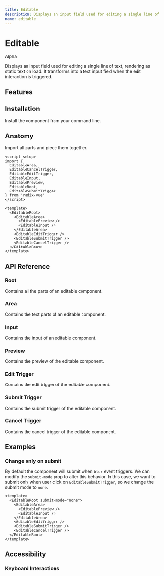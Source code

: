 ```yaml
---
title: Editable
description: Displays an input field used for editing a single line of text, rendering as static text on load.
name: editable
---
```


# Editable

<Badge>Alpha</Badge>

<Description>
Displays an input field used for editing a single line of text, rendering as static text on load. It transforms into a text input field when the edit interaction is triggered.
</Description>

<ComponentPreview name="Editable" />

## Features

<Highlights
  :features="[
    'Full keyboard navigation',
    'Can be controlled or uncontrolled',
    'Focus is fully managed'
  ]"
/>

## Installation

Install the component from your command line.

<InstallationTabs value="radix-vue" />

## Anatomy

Import all parts and piece them together.

```vue
<script setup>
import {
  EditableArea,
  EditableCancelTrigger,
  EditableEditTrigger,
  EditableInput,
  EditablePreview,
  EditableRoot,
  EditableSubmitTrigger
} from 'radix-vue'
</script>

<template>
  <EditableRoot>
    <EditableArea>
      <EditablePreview />
      <EditableInput />
    </EditableArea>
    <EditableEditTrigger />
    <EditableSubmitTrigger />
    <EditableCancelTrigger />
  </EditableRoot>
</template>
```

## API Reference

### Root

Contains all the parts of an editable component.

<!-- @include: @/meta/EditableRoot.md -->

### Area

Contains the text parts of an editable component.

<!-- @include: @/meta/EditableArea.md -->

<DataAttributesTable
  :data="[
    {
      attribute: '[data-readonly]',
      values: 'Present when readonly',
    },
    {
      attribute: '[data-disabled]',
      values: 'Present when disabled',
    },
    {
      attribute: '[data-placeholder-shown]',
      values: 'Present when preview is shown',
    },
    {
      attribute: '[data-empty]',
      values: 'Present when the input is empty',
    },
    {
      attribute: '[data-focus]',
      values: 'Present when the editable field is focused. To be deprecated in favor of [data-focused]',
    },
    {
      attribute: '[data-focused]',
      values: 'Present when the editable field is focused',
    }
  ]"
/>

### Input

Contains the input of an editable component.

<!-- @include: @/meta/EditableInput.md -->

<DataAttributesTable
:data="[
  {
    attribute: '[data-readonly]',
    values: 'Present when readonly',
  },
  {
    attribute: '[data-disabled]',
    values: 'Present when disabled',
  }
]"
/>

### Preview

Contains the preview of the editable component.

<!-- @include: @/meta/EditablePreview.md -->

### Edit Trigger

Contains the edit trigger of the editable component.

<!-- @include: @/meta/EditableEditTrigger.md -->

### Submit Trigger

Contains the submit trigger of the editable component.

<!-- @include: @/meta/EditableSubmitTrigger.md -->

### Cancel Trigger

Contains the cancel trigger of the editable component.

<!-- @include: @/meta/EditableCancelTrigger.md -->

## Examples

### Change only on submit

By default the component will submit when `blur` event triggers. We can modify the `submit-mode` prop to alter this behavior.
In this case, we want to submit only when user click on `EditableSubmitTrigger`, so we change the submit mode to `none`.

```vue line=2,8
<template>
  <EditableRoot submit-mode="none">
    <EditableArea>
      <EditablePreview />
      <EditableInput />
    </EditableArea>
    <EditableEditTrigger />
    <EditableSubmitTrigger />
    <EditableCancelTrigger />
  </EditableRoot>
</template>
```

## Accessibility

### Keyboard Interactions

<KeyboardTable
  :data="[
    {
      keys: ['Tab'],
      description: `<span>When focus moves onto the editable field, switches into the editable mode if the <Code>activation-mode</Code> is set to focus.</span>`
    },
    {
      keys: ['Enter'],
      description:`
      <span>
          If the <Code>submit-mode</Code> is set to <Code>enter</Code> or <Code>both</Code>, it submits the changes.
      </span>
    ` ,
    },
    {
      keys: ['Escape'],
      description:
      `
        When the focus is on the editable field, it cancels the changes.
      `
    }
  ]"
/>
